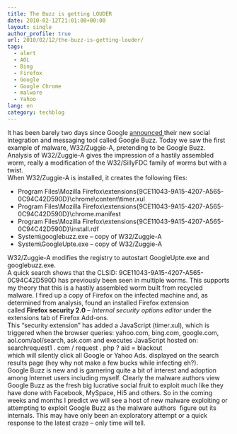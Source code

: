 ```yaml
---
title: The Buzz is getting LOUDER
date: 2010-02-12T21:01:00+00:00
layout: single
author_profile: true
url: 2010/02/12/the-buzz-is-getting-louder/
tags:
  - alert
  - AOL
  - Bing
  - Firefox
  - Google
  - Google Chrome
  - malware
  - Yahoo
lang: en
category: techblog
---
```

It has been barely two days since Google [announced ](http://googleblog.blogspot.com/2010/02/introducing-google-buzz.html)their new social integration and messaging tool called Google Buzz. Today we saw the first example of malware, W32/Zuggie-A, pretending to be Google Buzz.  
Analysis of W32/Zuggie-A gives the impression of a hastily assembled worm, really a modification of the W32/SillyFDC family of worms but with a twist.  
When W32/Zuggie-A is installed, it creates the following files:

* Program Files\Mozilla Firefox\extensions\{9CE11043-9A15-4207-A565-0C94C42D590D}\chrome\content\timer.xul
* Program Files\Mozilla Firefox\extensions\{9CE11043-9A15-4207-A565-0C94C42D590D}\chrome.manifest
* Program Files\Mozilla Firefox\extensions\{9CE11043-9A15-4207-A565-0C94C42D590D}\install.rdf
* System\googlebuzz.exe – copy of W32/Zuggie-A
* System\GoogleUpte.exe – copy of W32/Zuggie-A

W32/Zuggie-A modifies the registry to autostart GoogleUpte.exe and googlebuzz.exe.  
A quick search shows that the CLSID: 9CE11043-9A15-4207-A565-0C94C42D590D has previously been seen in multiple worms. This supports my theory that this is a hastily assembled worm built from recycled malware. I fired up a copy of Firefox on the infected machine and, as determined from analysis, found an installed Firefox extension called **Firefox security 2.0** – _Internal security options editor_ under the extensions tab of Firefox Add-ons.  
This “security extension” has added a JavaScript (timer.xul), which is triggered when the browser queries: yahoo.com, bing.com, google.com, aol.com/aol/search, ask.com and executes JavaScript hosted on:  
searchrequest1 . com / request . php ? aid = blackout  
which will silently click all Google or Yahoo Ads. displayed on the search results page (hey why not make a few bucks while infecting eh?).  
Google Buzz is new and is garnering quite a bit of interest and adoption among Internet users including myself. Clearly the malware authors view Google Buzz as the fresh big lucrative social fruit to exploit much like they have done with Facebook, MySpace, Hi5 and others. So in the coming weeks and months I predict we will see a host of new malware exploiting or attempting to exploit Google Buzz as the malware authors  figure out its internals. This may have only been an exploratory attempt or a quick response to the latest craze – only time will tell.
